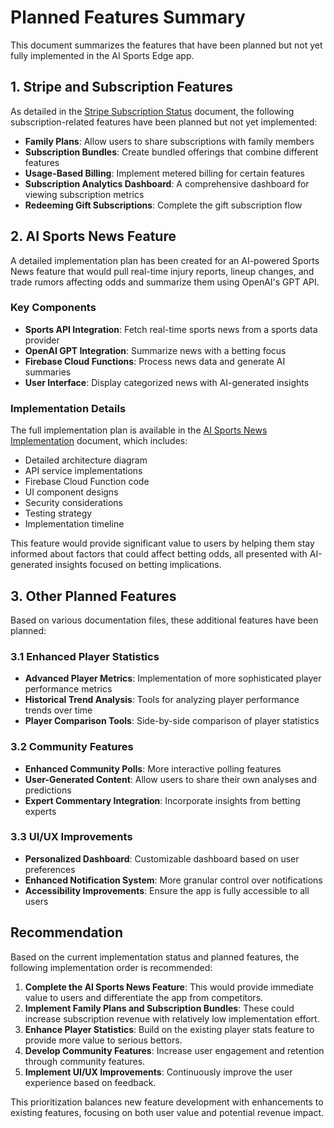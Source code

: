 # Planned Features Summary

This document summarizes the features that have been planned but not yet fully implemented in the AI Sports Edge app.

## 1. Stripe and Subscription Features

As detailed in the [Stripe Subscription Status](./stripe-subscription-status.md) document, the following subscription-related features have been planned but not yet implemented:

- **Family Plans**: Allow users to share subscriptions with family members
- **Subscription Bundles**: Create bundled offerings that combine different features
- **Usage-Based Billing**: Implement metered billing for certain features
- **Subscription Analytics Dashboard**: A comprehensive dashboard for viewing subscription metrics
- **Redeeming Gift Subscriptions**: Complete the gift subscription flow

## 2. AI Sports News Feature

A detailed implementation plan has been created for an AI-powered Sports News feature that would pull real-time injury reports, lineup changes, and trade rumors affecting odds and summarize them using OpenAI's GPT API.

### Key Components

- **Sports API Integration**: Fetch real-time sports news from a sports data provider
- **OpenAI GPT Integration**: Summarize news with a betting focus
- **Firebase Cloud Functions**: Process news data and generate AI summaries
- **User Interface**: Display categorized news with AI-generated insights

### Implementation Details

The full implementation plan is available in the [AI Sports News Implementation](./ai-sports-news-implementation.md) document, which includes:

- Detailed architecture diagram
- API service implementations
- Firebase Cloud Function code
- UI component designs
- Security considerations
- Testing strategy
- Implementation timeline

This feature would provide significant value to users by helping them stay informed about factors that could affect betting odds, all presented with AI-generated insights focused on betting implications.

## 3. Other Planned Features

Based on various documentation files, these additional features have been planned:

### 3.1 Enhanced Player Statistics

- **Advanced Player Metrics**: Implementation of more sophisticated player performance metrics
- **Historical Trend Analysis**: Tools for analyzing player performance trends over time
- **Player Comparison Tools**: Side-by-side comparison of player statistics

### 3.2 Community Features

- **Enhanced Community Polls**: More interactive polling features
- **User-Generated Content**: Allow users to share their own analyses and predictions
- **Expert Commentary Integration**: Incorporate insights from betting experts

### 3.3 UI/UX Improvements

- **Personalized Dashboard**: Customizable dashboard based on user preferences
- **Enhanced Notification System**: More granular control over notifications
- **Accessibility Improvements**: Ensure the app is fully accessible to all users

## Recommendation

Based on the current implementation status and planned features, the following implementation order is recommended:

1. **Complete the AI Sports News Feature**: This would provide immediate value to users and differentiate the app from competitors.
2. **Implement Family Plans and Subscription Bundles**: These could increase subscription revenue with relatively low implementation effort.
3. **Enhance Player Statistics**: Build on the existing player stats feature to provide more value to serious bettors.
4. **Develop Community Features**: Increase user engagement and retention through community features.
5. **Implement UI/UX Improvements**: Continuously improve the user experience based on feedback.

This prioritization balances new feature development with enhancements to existing features, focusing on both user value and potential revenue impact.
